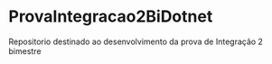 # ProvaIntegracao2BiDotnet
Repositorio destinado ao desenvolvimento da prova de Integração 2 bimestre
